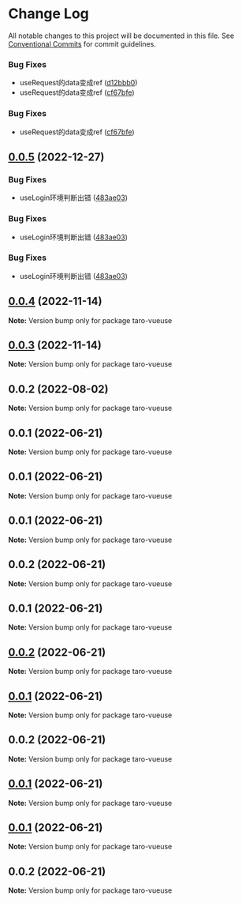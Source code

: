 # Change Log

All notable changes to this project will be documented in this file.
See [Conventional Commits](https://conventionalcommits.org) for commit guidelines.


### Bug Fixes

* useRequest的data变成ref ([d12bbb0](https://github.com/zj-wukewei/taro-vueuse/commit/d12bbb0db48fab7836f086c9f8fc75ac27130fda))
* useRequest的data变成ref ([cf67bfe](https://github.com/zj-wukewei/taro-vueuse/commit/cf67bfe563a67cea7b9260e315022f0e0f9e3c48))





### Bug Fixes

* useRequest的data变成ref ([cf67bfe](https://github.com/zj-wukewei/taro-vueuse/commit/cf67bfe563a67cea7b9260e315022f0e0f9e3c48))





## [0.0.5](https://github.com/zj-wukewei/taro-vueuse/compare/taro-vueuse-v0.0.4...taro-vueuse-v0.0.5) (2022-12-27)


### Bug Fixes

* useLogin环境判断出错 ([483ae03](https://github.com/zj-wukewei/taro-vueuse/commit/483ae03fb50fb8298a7877982f2c1d3d182296c5))





### Bug Fixes

* useLogin环境判断出错 ([483ae03](https://github.com/zj-wukewei/taro-vueuse/commit/483ae03fb50fb8298a7877982f2c1d3d182296c5))




### Bug Fixes

* useLogin环境判断出错 ([483ae03](https://github.com/zj-wukewei/taro-vueuse/commit/483ae03fb50fb8298a7877982f2c1d3d182296c5))





## [0.0.4](https://github.com/zj-wukewei/taro-vueuse/compare/taro-vueuse-v0.0.3...taro-vueuse-v0.0.4) (2022-11-14)

**Note:** Version bump only for package taro-vueuse





## [0.0.3](https://github.com/zj-wukewei/taro-vueuse/compare/taro-vueuse-v0.0.2...taro-vueuse-v0.0.3) (2022-11-14)

**Note:** Version bump only for package taro-vueuse





## 0.0.2 (2022-08-02)

**Note:** Version bump only for package taro-vueuse





## 0.0.1 (2022-06-21)

**Note:** Version bump only for package taro-vueuse





## 0.0.1 (2022-06-21)

**Note:** Version bump only for package taro-vueuse





## 0.0.1 (2022-06-21)

**Note:** Version bump only for package taro-vueuse





## 0.0.2 (2022-06-21)

**Note:** Version bump only for package taro-vueuse





## 0.0.1 (2022-06-21)

**Note:** Version bump only for package taro-vueuse





## [0.0.2](https://github.com/zj-wukewei/taro-vueuse/compare/taro-vueuse0.0.2...taro-vueuse0.0.2) (2022-06-21)

**Note:** Version bump only for package taro-vueuse





## [0.0.1](https://github.com/zj-wukewei/taro-vueuse/compare/taro-vueuse0.0.2...taro-vueuse0.0.1) (2022-06-21)

**Note:** Version bump only for package taro-vueuse





## 0.0.2 (2022-06-21)

**Note:** Version bump only for package taro-vueuse





## [0.0.1](https://github.com/zj-wukewei/taro-vueuse/compare/taro-vueuse0.0.1...taro-vueuse0.0.1) (2022-06-21)

**Note:** Version bump only for package taro-vueuse





## [0.0.1](https://github.com/zj-wukewei/taro-vueuse/compare/taro-vueuse0.0.2...taro-vueuse0.0.1) (2022-06-21)

**Note:** Version bump only for package taro-vueuse





## 0.0.2 (2022-06-21)

**Note:** Version bump only for package taro-vueuse
